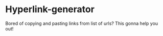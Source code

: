 # Hyperlink-generator
Bored of copying and pasting links from list of urls? This gonna help you out!

